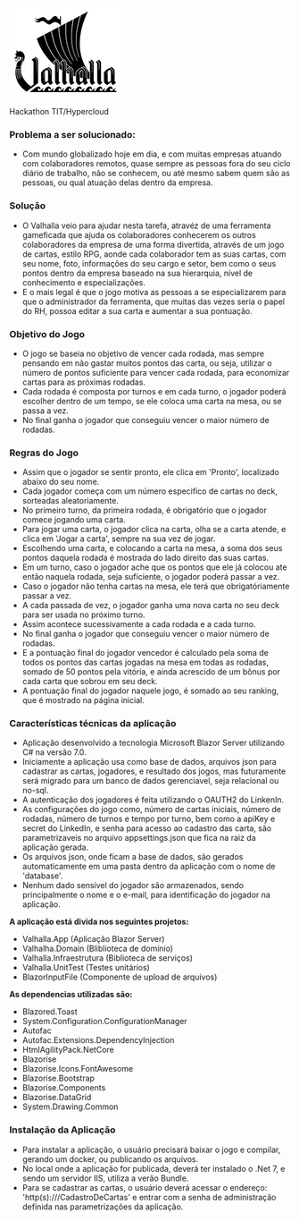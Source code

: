 ![alt text](https://github.com/alexsandronl/Valhalla/blob/main/logo.jpg?raw=true)

Hackathon TIT/Hypercloud

### Problema a ser solucionado:

- Com mundo globalizado hoje em dia, e com muitas empresas atuando com colaboradores remotos, quase sempre as pessoas fora do seu ciclo diário de trabalho, não se conhecem, ou até mesmo sabem quem são as pessoas, ou qual atuação delas dentro da empresa.

### Solução

- O Valhalla veio para ajudar nesta tarefa, atravéz de uma ferramenta gameficada que ajuda os colaboradores conhecerem os outros colaboradores da empresa de uma forma divertida, através de um jogo de cartas, estilo RPG, aonde cada colaborador tem as suas cartas, com seu nome, foto, informações do seu cargo e setor, bem como o seus pontos dentro da empresa baseado na sua hierarquia, nível de conhecimento e especializações.
- E o mais legal é que o jogo motiva as pessoas a se especializarem para que o administrador da ferramenta, que muitas das vezes seria o papel do RH, possoa editar a sua carta e aumentar a sua pontuação.

### Objetivo do Jogo

- O jogo se baseia no objetivo de vencer cada rodada, mas sempre pensando em não gastar muitos pontos das carta, ou seja, utilizar o número de pontos suficiente para vencer cada rodada, para economizar cartas para as próximas rodadas.
- Cada rodada é composta por turnos e em cada turno, o jogador poderá escolher dentro de um tempo, se ele coloca uma carta na mesa, ou se passa a vez.
- No final ganha o jogador que conseguiu vencer o maior número de rodadas.

### Regras do Jogo

- Assim que o jogador se sentir pronto, ele clica em 'Pronto', localizado abaixo do seu nome.
- Cada jogador começa com um número especifico de cartas no deck, sorteadas aleatoriamente.
- No primeiro turno, da primeira rodada, é obrigatório que o jogador comece jogando uma carta.
- Para jogar uma carta, o jogador clica na carta, olha se a carta atende, e clica em 'Jogar a carta', sempre na sua vez de jogar.
- Escolhendo uma carta, e colocando a carta na mesa, a soma dos seus pontos daquela rodada é mostrada do lado direito das suas cartas.
- Em um turno, caso o jogador ache que os pontos que ele já colocou ate então naquela rodada, seja suficiente, o jogador poderá passar a vez.
- Caso o jogador não tenha cartas na mesa, ele terá que obrigatóriamente passar a vez.
- A cada passada de vez, o jogador ganha uma nova carta no seu deck para ser usada no próximo turno.
- Assim acontece sucessivamente a cada rodada e a cada turno.
- No final ganha o jogador que conseguiu vencer o maior número de rodadas.
- E a pontuação final do jogador vencedor é calculado pela soma de todos os pontos das cartas jogadas na mesa em todas as rodadas, somado de 50 pontos pela vitória, e ainda acrescido de um bônus por cada carta que sobrou em seu deck.
- A pontuação final do jogador naquele jogo, é somado ao seu ranking, que é mostrado na página inicial.

### Características técnicas da aplicação

- Aplicação desenvolvido a tecnologia Microsoft Blazor Server utilizando C# na versão 7.0.
- Iniciamente a aplicação usa como base de dados, arquivos json para cadastrar as cartas, jogadores, e resultado dos jogos, mas futuramente será migrado para um banco de dados gerenciavel, seja relacional ou no-sql.
- A autenticação dos jogadores é feita utilizando o OAUTH2 do LinkenIn.
- As configurações do jogo como, número de cartas iniciais, número de rodadas, número de turnos e tempo por turno, bem como a apiKey e secret do LinkedIn, e senha para acesso ao cadastro das carta, são parametrizaveis no arquivo appsettings.json que fica na raiz da aplicação gerada.
- Os arquivos json, onde ficam a base de dados, são gerados automaticamente em uma pasta dentro da aplicação com o nome de 'database'.
- Nenhum dado sensível do jogador são armazenados, sendo principalmente o nome e o e-mail, para identificação do jogador na aplicação.

**A aplicação está divida nos seguintes projetos:**
* Valhalla.App (Aplicação Blazor Server)
* Valhalha.Domain (Bliblioteca de domínio)
* Valhalla.Infraestrutura (Biblioteca de serviços)
* Valhalla.UnitTest (Testes unitários)
* BlazorInputFile (Componente de upload de arquivos)

**As dependencias utilizadas são:**
* Blazored.Toast
* System.Configuration.ConfigurationManager
* Autofac
* Autofac.Extensions.DependencyInjection
* HtmlAgilityPack.NetCore
* Blazorise
* Blazorise.Icons.FontAwesome
* Blazorise.Bootstrap
* Blazorise.Components
* Blazorise.DataGrid
* System.Drawing.Common

### Instalação da Aplicação

- Para instalar a aplicação, o usuário precisará baixar o jogo e compilar, gerando um docker, ou publicando os arquivos.
- No local onde a aplicação for publicada, deverá ter instalado o .Net 7, e sendo um servidor IIS, utiliza a verão Bundle.
- Para se cadastrar as cartas, o usuário deverá acessar o endereço: 'http(s)://<dominio>/CadastroDeCartas' e entrar com a senha de administração definida nas parametrizações da aplicação.

